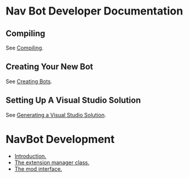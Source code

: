 # Nav Bot Developer Documentation

## Compiling

See [Compiling](COMPILING.md).

## Creating Your New Bot

See [Creating Bots](CREATING-BOTS.md).

## Setting Up A Visual Studio Solution

See [Generating a Visual Studio Solution](VS_PROJECT.md).

# NavBot Development

- [Introduction.]
- [The extension manager class.]
- [The mod interface.]

<!-- LINKS -->

[Introduction.]: INTRODUCTION.md
[The extension manager class.]: EXTMANAGER.md
[The mod interface.]: MOD_INTERFACE.md
